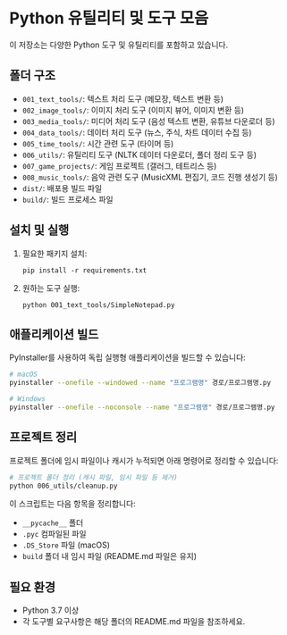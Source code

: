 # Python 유틸리티 및 도구 모음

이 저장소는 다양한 Python 도구 및 유틸리티를 포함하고 있습니다.

## 폴더 구조

- `001_text_tools/`: 텍스트 처리 도구 (메모장, 텍스트 변환 등)
- `002_image_tools/`: 이미지 처리 도구 (이미지 뷰어, 이미지 변환 등)
- `003_media_tools/`: 미디어 처리 도구 (음성 텍스트 변환, 유튜브 다운로더 등)
- `004_data_tools/`: 데이터 처리 도구 (뉴스, 주식, 차트 데이터 수집 등)
- `005_time_tools/`: 시간 관련 도구 (타이머 등)
- `006_utils/`: 유틸리티 도구 (NLTK 데이터 다운로더, 폴더 정리 도구 등)
- `007_game_projects/`: 게임 프로젝트 (갤러그, 테트리스 등)
- `008_music_tools/`: 음악 관련 도구 (MusicXML 편집기, 코드 진행 생성기 등)
- `dist/`: 배포용 빌드 파일
- `build/`: 빌드 프로세스 파일

## 설치 및 실행

1. 필요한 패키지 설치:
   ```
   pip install -r requirements.txt
   ```

2. 원하는 도구 실행:
   ```
   python 001_text_tools/SimpleNotepad.py
   ```

## 애플리케이션 빌드

PyInstaller를 사용하여 독립 실행형 애플리케이션을 빌드할 수 있습니다:

```bash
# macOS
pyinstaller --onefile --windowed --name "프로그램명" 경로/프로그램명.py

# Windows
pyinstaller --onefile --noconsole --name "프로그램명" 경로/프로그램명.py
```

## 프로젝트 정리

프로젝트 폴더에 임시 파일이나 캐시가 누적되면 아래 명령어로 정리할 수 있습니다:

```bash
# 프로젝트 폴더 정리 (캐시 파일, 임시 파일 등 제거)
python 006_utils/cleanup.py
```

이 스크립트는 다음 항목을 정리합니다:
- `__pycache__` 폴더
- `.pyc` 컴파일된 파일
- `.DS_Store` 파일 (macOS)
- `build` 폴더 내 임시 파일 (README.md 파일은 유지)

## 필요 환경

- Python 3.7 이상
- 각 도구별 요구사항은 해당 폴더의 README.md 파일을 참조하세요. 